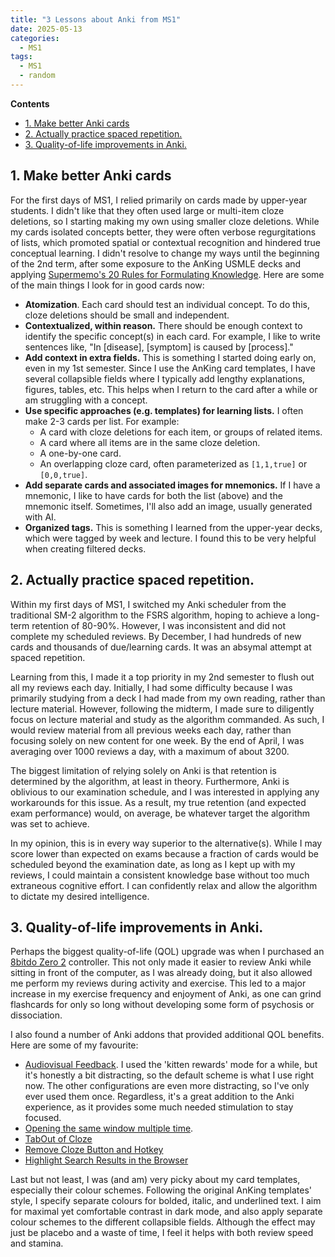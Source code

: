 ```yaml
---
title: "3 Lessons about Anki from MS1"
date: 2025-05-13
categories:
  - MS1
tags:
  - MS1
  - random
---
```


**Contents**
- [1. Make better Anki cards](#1-make-better-anki-cards)
- [2. Actually practice spaced repetition.](#2-actually-practice-spaced-repetition)
- [3. Quality-of-life improvements in Anki.](#3-quality-of-life-improvements-in-anki)

## 1. Make better Anki cards

For the first days of MS1, I relied primarily on cards made by upper-year students. I didn't like that they often used large or multi-item cloze deletions, so I starting making my own using smaller cloze deletions. While my cards isolated concepts better, they were often verbose regurgitations of lists, which promoted spatial or contextual recognition and hindered true conceptual learning. I didn't resolve to change my ways until the beginning of the 2nd term, after some exposure to the AnKing USMLE decks and applying [Supermemo's 20 Rules for Formulating Knowledge](https://www.supermemo.com/en/blog/twenty-rules-of-formulating-knowledge). Here are some of the main things I look for in good cards now:

- **Atomization**. Each card should test an individual concept. To do this, cloze deletions should be small and independent.
- **Contextualized, within reason.** There should be enough context to identify the specific concept(s) in each card. For example, I like to write sentences like, "In [disease], [symptom] is caused by [process]."
- **Add context in extra fields.** This is something I started doing early on, even in my 1st semester. Since I use the AnKing card templates, I have several collapsible fields where I typically add lengthy explanations, figures, tables, etc. This helps when I return to the card after a while or am struggling with a concept.
- **Use specific approaches (e.g. templates) for learning lists.** I often make 2-3 cards per list. For example:
  - A card with cloze deletions for each item, or groups of related items.
  - A card where all items are in the same cloze deletion.
  - A one-by-one card.
  - An overlapping cloze card, often parameterized as `[1,1,true]` or `[0,0,true]`.
- **Add separate cards and associated images for mnemonics.** If I have a mnemonic, I like to have cards for both the list (above) and the mnemonic itself. Sometimes, I'll also add an image, usually generated with AI.
- **Organized tags.** This is something I learned from the upper-year decks, which were tagged by week and lecture. I found this to be very helpful when creating filtered decks. 

## 2. Actually practice spaced repetition.

Within my first days of MS1, I switched my Anki scheduler from the traditional SM-2 algorithm to the FSRS algorithm, hoping to achieve a long-term retention of 80-90%. However, I was inconsistent and did not complete my scheduled reviews. By December, I had hundreds of new cards and thousands of due/learning cards. It was an absymal attempt at spaced repetition.

Learning from this, I made it a top priority in my 2nd semester to flush out all my reviews each day. Initially, I had some difficulty because I was primarily studying from a deck I had made from my own reading, rather than lecture material. However, following the midterm, I made sure to diligently focus on lecture material and study as the algorithm commanded. As such, I would review material from all previous weeks each day, rather than focusing solely on new content for one week. By the end of April, I was averaging over 1000 reviews a day, with a maximum of about 3200.

The biggest limitation of relying solely on Anki is that retention is determined by the algorithm, at least in theory. Furthermore, Anki is oblivious to our examination schedule, and I was interested in applying any workarounds for this issue. As a result, my true retention (and expected exam performance) would, on average, be whatever target the algorithm was set to achieve.

In my opinion, this is in every way superior to the alternative(s). While I may score lower than expected on exams because a fraction of cards would be scheduled beyond the examination date, as long as I kept up with my reviews, I could maintain a consistent knowledge base without too much extraneous cognitive effort. I can confidently relax and allow the algorithm to dictate my desired intelligence.

## 3. Quality-of-life improvements in Anki.

Perhaps the biggest quality-of-life (QOL) upgrade was when I purchased an [8bitdo Zero 2](https://www.amazon.ca/8Bitdo-Bluetooth-Gamepad-Commemorative-Turquoise/dp/B0825SMZKY?ref_=ast_sto_dp&th=1&psc=1) controller. This not only made it easier to review Anki while sitting in front of the computer, as I was already doing, but it also allowed me perform my reviews during activity and exercise. This led to a major increase in my exercise frequency and enjoyment of Anki, as one can grind flashcards for only so long without developing some form of psychosis or dissociation.

I also found a number of Anki addons that provided additional QOL benefits. Here are some of my favourite:
- [Audiovisual Feedback](https://ankiweb.net/shared/by-author/231569866). I used the 'kitten rewards' mode for a while, but it's honestly a bit distracting, so the default scheme is what I use right now. The other configurations are even more distracting, so I've only ever used them once. Regardless, it's a great addition to the Anki experience, as it provides some much needed stimulation to stay focused.
- [Opening the same window multiple time](https://ankiweb.net/shared/info/354407385).
- [TabOut of Cloze](https://ankiweb.net/shared/info/996006367)
- [Remove Cloze Button and Hotkey](https://ankiweb.net/shared/info/1966460736)
- [Highlight Search Results in the Browser](https://ankiweb.net/shared/info/225180905)

Last but not least, I was (and am) very picky about my card templates, especially their colour schemes. Following the original AnKing templates' style, I specify separate colours for bolded, italic, and underlined text. I aim for maximal yet comfortable contrast in dark mode, and also apply separate colour schemes to the different collapsible fields. Although the effect may just be placebo and a waste of time, I feel it helps with both review speed and stamina.
